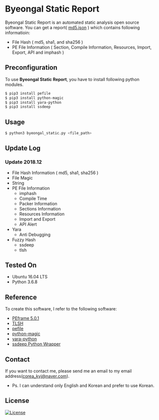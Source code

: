 # Byeongal Static Report
Byeongal Static Report is an automated static analysis open source software. You can get a report( [md5.json](./7d148e220040de2fae1439fbc0e783ef344dceaea4757611722d8378a4938d0b.json) ) which contains following informatioin:
* File Hash ( md5, sha1, and sha256 )
* PE File Information ( Section, Compile Information, Resources, Import, Export, API and imphash )

## Preconfiguration
To use **Byeongal Static Report**, you have to install following python modules.
```bash
$ pip3 install pefile
$ pip3 install python-magic 
$ pip3 install yara-python
$ pip3 install ssdeep
```
## Usage
```bash
$ python3 byeongal_static.py <file_path> 
```
## Update Log
### Update 2018.12
* File Hash Information ( md5, sha1, sha256 )
* File Magic
* String
* PE File Information
  * imphash
  * Compile Time
  * Packer Information
  * Sections Information
  * Resources Information
  * Import and Export
  * API Alert
* Yara
  * Anti Debugging
* Fuzzy Hash
  * ssdeep
  * tlsh
  
## Tested On
* Ubuntu 16.04 LTS
* Python 3.6.8

## Reference
To create this software, I refer to the following software:
* [PEframe 5.0.1](https://github.com/guelfoweb/peframe)
* [TLSH](https://github.com/trendmicro/tlsh)
* [pefile](https://github.com/erocarrera/pefile)
* [python-magic](https://github.com/ahupp/python-magic)
* [yara-python](https://github.com/VirusTotal/yara-python)
* [ssdeep Python Wrapper](https://github.com/DinoTools/python-ssdeep)
## Contact
If you want to contact me, please send me an email to my email address(corea_kyj@naver.com).
* Ps. I can understand only English and Korean and prefer to use Korean.

## License
[![License](https://img.shields.io/:license-gpl3-blue.svg)](https://www.gnu.org/licenses/gpl-3.0.html)